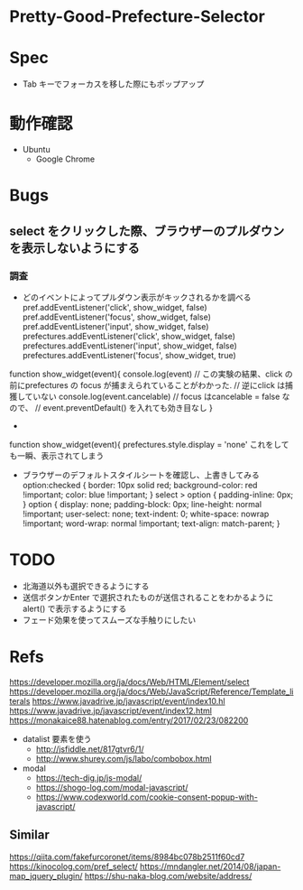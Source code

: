 # Pretty-Good-Prefecture-Selector

# Spec

- Tab キーでフォーカスを移した際にもポップアップ

# 動作確認

- Ubuntu
    - Google Chrome

# Bugs

## select をクリックした際、ブラウザーのプルダウンを表示しないようにする
### 調査
- どのイベントによってプルダウン表示がキックされるかを調べる
pref.addEventListener('click', show_widget, false)
pref.addEventListener('focus', show_widget, false)
pref.addEventListener('input', show_widget, false)
prefectures.addEventListener('click', show_widget, false)
prefectures.addEventListener('input', show_widget, false)
prefectures.addEventListener('focus', show_widget, true)

function show_widget(event){
    console.log(event)  // この実験の結果、click の前にprefectures の focus が捕まえられていることがわかった.
                        // 逆にclick は捕獲していない
    console.log(event.cancelable)   // focus はcancelable = false なので、
                                    // event.preventDefault() を入れても効き目なし
}

-
function show_widget(event){
    prefectures.style.display = 'none' これをしても一瞬、表示されてしまう
- ブラウザーのデフォルトスタイルシートを確認し、上書きしてみる
option:checked {
    border: 10px solid red;
    background-color: red !important;
    color: blue !important;
}
select > option {
    padding-inline: 0px;
}
option {
    display: none;
    padding-block: 0px;
    line-height: normal !important;
    user-select: none;
    text-indent: 0;
    white-space: nowrap !important;
    word-wrap: normal !important;
    text-align: match-parent;
}

# TODO

- 北海道以外も選択できるようにする
- 送信ボタンかEnter で選択されたものが送信されることをわかるようにalert() で表示するようにする
- フェード効果を使ってスムーズな手触りにしたい

# Refs

https://developer.mozilla.org/ja/docs/Web/HTML/Element/select
https://developer.mozilla.org/ja/docs/Web/JavaScript/Reference/Template_literals
https://www.javadrive.jp/javascript/event/index10.hl
https://www.javadrive.jp/javascript/event/index12.html
https://monakaice88.hatenablog.com/entry/2017/02/23/082200
- datalist 要素を使う
    - http://jsfiddle.net/817gtvr6/1/
    - http://www.shurey.com/js/labo/combobox.html
- modal
    - https://tech-dig.jp/js-modal/
    - https://shogo-log.com/modal-javascript/
    - https://www.codexworld.com/cookie-consent-popup-with-javascript/

## Similar

https://qiita.com/fakefurcoronet/items/8984bc078b2511f60cd7
https://kinocolog.com/pref_select/
https://mndangler.net/2014/08/japan-map_jquery_plugin/
https://shu-naka-blog.com/website/address/